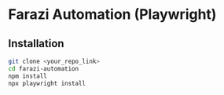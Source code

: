 # Farazi Automation (Playwright)

## Installation
```bash
git clone <your_repo_link>
cd farazi-automation
npm install
npx playwright install
